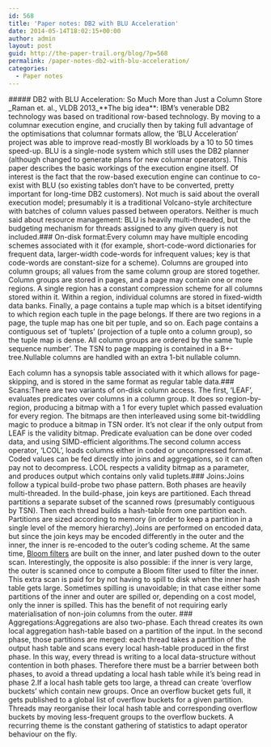 ```yaml
---
id: 568
title: 'Paper notes: DB2 with BLU Acceleration'
date: 2014-05-14T18:02:15+00:00
author: admin
layout: post
guid: http://the-paper-trail.org/blog/?p=568
permalink: /paper-notes-db2-with-blu-acceleration/
categories:
  - Paper notes
---
```

</p> ##### DB2 with BLU Acceleration: So Much More than Just a Column Store</a> _Raman et. al., VLDB 2013_**The big idea**: IBM&#8217;s venerable DB2 technology was based on traditional row-based technology. By moving to a columnar execution engine, and crucially then by taking full advantage of the optimisations that columnar formats allow, the &#8216;BLU Acceleration&#8217; project was able to improve read-mostly BI workloads by a 10 to 50 times speed-up. <!--more-->BLU is a single-node system which still uses the DB2 planner (although changed to generate plans for new columnar operators). This paper describes the basic workings of the execution engine itself. Of interest is the fact that the row-based execution engine can continue to co-exist with BLU (so existing tables don&#8217;t have to be converted, pretty important for long-time DB2 customers). Not much is said about the overall execution model; presumably it is a traditional Volcano-style architecture with batches of column values passed between operators. Neither is much said about resource management: BLU is heavily multi-threaded, but the budgeting mechanism for threads assigned to any given query is not included.### On-disk format:Every column may have multiple encoding schemes associated with it (for example, short-code-word dictionaries for frequent data, larger-width code-words for infrequent values; key is that code-words are constant-size for a scheme). Columns are grouped into column groups; all values from the same column group are stored together. Column groups are stored in pages, and a page may contain one or more regions. A single region has a constant compression scheme for all columns stored within it. Within a region, individual columns are stored in fixed-width data banks. Finally, a page contains a tuple map which is a bitset identifying to which region each tuple in the page belongs. If there are two regions in a page, the tuple map has one bit per tuple, and so on. Each page contains a contiguous set of &#8216;tuplets&#8217; (projection of a tuple onto a column group), so the tuple map is dense. All column groups are ordered by the same &#8216;tuple sequence number&#8217;. The TSN to page mapping is contained in a B+-tree.Nullable columns are handled with an extra 1-bit nullable column.
  
Each column has a synopsis table associated with it which allows for page-skipping, and is stored in the same format as regular table data.### Scans:There are two variants of on-disk column access. The first, &#8216;LEAF&#8217;, evaluates predicates over columns in a column group. It does so region-by-region, producing a bitmap with a 1 for every tuplet which passed evaluation for every region. The bitmaps are then interleaved using some bit-twiddling magic to produce a bitmap in TSN order. It&#8217;s not clear if the only output from LEAF is the validity bitmap. Predicate evaluation can be done over coded data, and using SIMD-efficient algorithms.The second column access operator, &#8216;LCOL&#8217;, loads columns either in coded or uncompressed format. Coded values can be fed directly into joins and aggregations, so it can often pay not to decompress. LCOL respects a validity bitmap as a parameter, and produces output which contains only valid tuplets.### Joins:Joins follow a typical build-probe two phase pattern. Both phases are heavily multi-threaded. In the build-phase, join keys are partitioned. Each thread partitions a separate subset of the scanned rows (presumably contiguous by TSN). Then each thread builds a hash-table from one partition each. Partitions are sized according to memory (in order to keep a partition in a single level of the memory hierarchy).Joins are performed on encoded data, but since the join keys may be encoded differently in the outer and the inner, the inner is re-encoded to the outer&#8217;s coding scheme. At the same time, [Bloom filters](http://en.wikipedia.org/wiki/Bloom_filter) are built on the inner, and later pushed down to the outer scan. Interestingly, the opposite is also possible: if the inner is very large, the outer is scanned once to compute a Bloom filter used to filter the inner. This extra scan is paid for by not having to spill to disk when the inner hash table gets large. Sometimes spilling is unavoidable; in that case either some partitions of the inner and outer are spilled or, depending on a cost model, only the inner is spilled. This has the benefit of not requiring early materialisation of non-join columns from the outer. ### Aggregations:Aggregations are also two-phase. Each thread creates its own local aggregation hash-table based on a partition of the input. In the second phase, those partitions are merged: each thread takes a partition of the output hash table and scans every local hash-table produced in the first phase. In this way, every thread is writing to a local data-structure without contention in both phases. Therefore there must be a barrier between both phases, to avoid a thread updating a local hash table while it&#8217;s being read in phase 2.If a local hash table gets too large, a thread can create &#8216;overflow buckets&#8217; which contain new groups. Once an overflow bucket gets full, it gets published to a global list of overflow buckets for a given partition. Threads may reorganise their local hash table and corresponding overflow buckets by moving less-frequent groups to the overflow buckets. A recurring theme is the constant gathering of statistics to adapt operator behaviour on the fly.